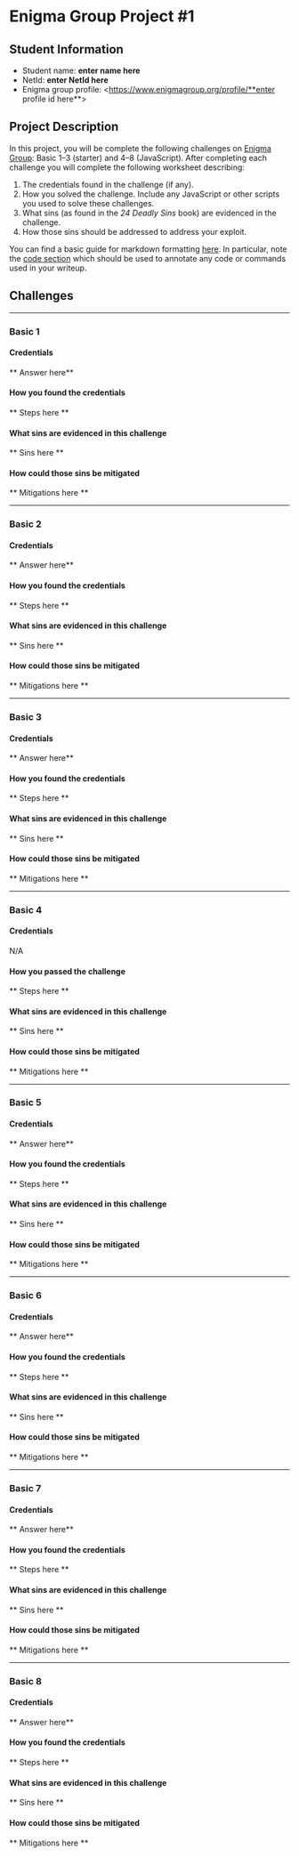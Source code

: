 # Enigma Group Project #1

## Student Information

* Student name: **enter name here**
* NetId: **enter NetId here**
* Enigma group profile: <https://www.enigmagroup.org/profile/**enter profile id here**>


## Project Description

In this project, you will be complete the following challenges on [Enigma Group](https://www.enigmagroup.org/pages/challenges): Basic 1–3 (starter) and 4–8 (JavaScript). After completing each challenge you will complete the following worksheet describing:
1. The credentials found in the challenge (if any).
2. How you solved the challenge. Include any JavaScript or other scripts you used to solve these challenges. 
3. What sins (as found in the *24 Deadly Sins* book) are evidenced in the challenge.
4. How those sins should be addressed to address your exploit.

You can find a basic guide for markdown formatting [here](https://www.markdownguide.org/basic-syntax/). In particular, note the [code section](https://www.markdownguide.org/basic-syntax/#code) which should be used to annotate any code or commands used in your writeup.


## Challenges

---
### Basic 1

#### Credentials
** Answer here**

#### How you found the credentials
** Steps here **

#### What sins are evidenced in this challenge
** Sins here **

#### How could those sins be mitigated
** Mitigations here **



---
### Basic 2

#### Credentials
** Answer here**

#### How you found the credentials
** Steps here **

#### What sins are evidenced in this challenge
** Sins here **

#### How could those sins be mitigated
** Mitigations here **



---
### Basic 3

#### Credentials
** Answer here**

#### How you found the credentials
** Steps here **

#### What sins are evidenced in this challenge
** Sins here **

#### How could those sins be mitigated
** Mitigations here **



--- 
### Basic 4

#### Credentials
N/A

#### How you passed the challenge
** Steps here **

#### What sins are evidenced in this challenge
** Sins here **

#### How could those sins be mitigated
** Mitigations here **



---
### Basic 5

#### Credentials
** Answer here**

#### How you found the credentials
** Steps here **

#### What sins are evidenced in this challenge
** Sins here **

#### How could those sins be mitigated
** Mitigations here **



---
### Basic 6

#### Credentials
** Answer here**

#### How you found the credentials
** Steps here **

#### What sins are evidenced in this challenge
** Sins here **

#### How could those sins be mitigated
** Mitigations here **



---
### Basic 7

#### Credentials
** Answer here**

#### How you found the credentials
** Steps here **

#### What sins are evidenced in this challenge
** Sins here **

#### How could those sins be mitigated
** Mitigations here **



---
### Basic 8

#### Credentials
** Answer here**

#### How you found the credentials
** Steps here **

#### What sins are evidenced in this challenge
** Sins here **

#### How could those sins be mitigated
** Mitigations here **



